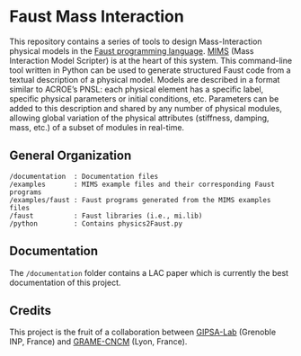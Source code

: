 # Faust Mass Interaction

This repository contains a series of tools to design Mass-Interaction physical models in the [Faust programming language](https://faust.grame.fr). [MIMS](TODO:URL) (Mass Interaction Model Scripter) is at the heart of this system. This command-line tool written in Python can be used to generate structured Faust code from a textual description of a physical model. Models are described in a format similar to ACROE’s PNSL: each physical element has a specific label, specific physical parameters or initial conditions, etc.  Parameters can be added to this description and shared by any number of physical modules, allowing global variation of the physical attributes (stiffness, damping, mass, etc.) of a subset of modules in real-time.

## General Organization

```
/documentation  : Documentation files
/examples       : MIMS example files and their corresponding Faust programs
/examples/faust : Faust programs generated from the MIMS examples files
/faust          : Faust libraries (i.e., mi.lib)
/python         : Contains physics2Faust.py
```

## Documentation

The `/documentation` folder contains a LAC paper which is currently the best documentation of this project.

## Credits

This project is the fruit of a collaboration between [GIPSA-Lab](TODO:URL) (Grenoble INP, France) and [GRAME-CNCM](https://grame.fr) (Lyon, France). 

